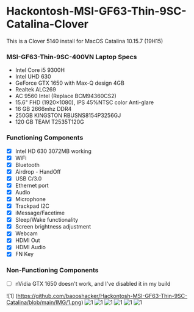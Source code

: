 # Hackontosh-MSI-GF63-Thin-9SC-Catalina-Clover

This is a Clover 5140 install for MacOS Catalina 10.15.7 (19H15)

### MSI-GF63-Thin-9SC-400VN Laptop Specs
- Intel Core i5 9300H
- Intel UHD 630
- GeForce GTX 1650 with Max-Q design 4GB
- Realtek ALC269 
- AC 9560 Intel (Replace BCM94360CS2)
- 15.6" FHD (1920×1080), IPS 45%NTSC color Anti-glare
- 16 GB 2666mhz DDR4
- 250GB KINGSTON RBUSNS8154P3256GJ
- 120 GB TEAM T2535T120G

### Functioning Components 

- [x] Intel HD 630 3072MB working
- [x] WiFi
- [x] Bluetooth
- [x] Airdrop - HandOff
- [x] USB C/3.0 
- [x] Ethernet port
- [x] Audio
- [x] Microphone
- [x] Trackpad I2C
- [x] iMessage/Facetime
- [x] Sleep/Wake functionality
- [x] Screen brightness adjustment
- [x] Webcam
- [x] HDMI Out
- [x] HDMI Audio
- [x] FN Key

### Non-Functioning Components

- [ ] nVidia GTX 1650 doesn't work, and I've disabled it in my build

![1] (https://github.com/baooshacker/Hackontosh-MSI-GF63-Thin-9SC-Catalina/blob/main/IMG/1.png)
![1](https://github.com/baooshacker/Hackontosh-MSI-GF63-Thin-9SC-Catalina/blob/main/IMG/2.png)
![1](https://github.com/baooshacker/Hackontosh-MSI-GF63-Thin-9SC-Catalina/blob/main/IMG/3.png)
![1](https://github.com/baooshacker/Hackontosh-MSI-GF63-Thin-9SC-Catalina/blob/main/IMG/4.png)
![1](https://github.com/baooshacker/Hackontosh-MSI-GF63-Thin-9SC-Catalina/blob/main/IMG/5.png)
![1](https://github.com/baooshacker/Hackontosh-MSI-GF63-Thin-9SC-Catalina/blob/main/IMG/6.png)
![1](https://github.com/baooshacker/Hackontosh-MSI-GF63-Thin-9SC-Catalina/blob/main/IMG/7.png)
